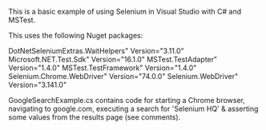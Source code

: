 This is a basic example of using Selenium in Visual Studio with C# and MSTest.

This uses the following Nuget packages:

DotNetSeleniumExtras.WaitHelpers" Version="3.11.0" 
Microsoft.NET.Test.Sdk" Version="16.1.0" 
MSTest.TestAdapter" Version="1.4.0" 
MSTest.TestFramework" Version="1.4.0" 
Selenium.Chrome.WebDriver" Version="74.0.0" 
Selenium.WebDriver" Version="3.141.0"

GoogleSearchExample.cs contains code for starting a Chrome browser, 
navigating to google.com, executing a search for 'Selenium HQ'
& asserting some values from the results page (see comments).